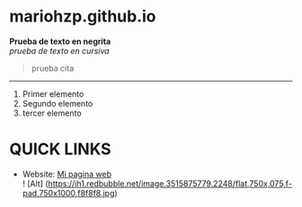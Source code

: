 # mariohzp.github.io
**Prueba de texto en negrita**
\
*prueba de texto en cursiva*
> prueba cita
---
1. Primer elemento
2. Segundo elemento
3. tercer elemento

# QUICK LINKS #
* Website: [Mi pagina web](https://mariohzp.github.io)
\
! [Alt] (https://ih1.redbubble.net/image.3515875779.2248/flat,750x,075,f-pad,750x1000,f8f8f8.jpg)
